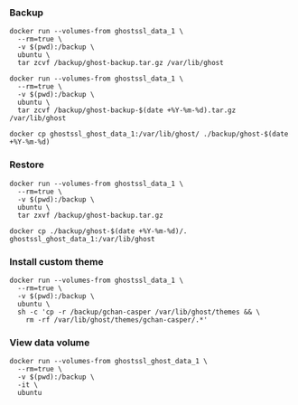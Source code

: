 ### Backup
```shell
docker run --volumes-from ghostssl_data_1 \
  --rm=true \
  -v $(pwd):/backup \
  ubuntu \
  tar zcvf /backup/ghost-backup.tar.gz /var/lib/ghost
```

```shell
docker run --volumes-from ghostssl_data_1 \
  --rm=true \
  -v $(pwd):/backup \
  ubuntu \
  tar zcvf /backup/ghost-backup-$(date +%Y-%m-%d).tar.gz /var/lib/ghost
```

```shell
docker cp ghostssl_ghost_data_1:/var/lib/ghost/ ./backup/ghost-$(date +%Y-%m-%d)
```

### Restore
```shell
docker run --volumes-from ghostssl_data_1 \
  --rm=true \
  -v $(pwd):/backup \
  ubuntu \
  tar zxvf /backup/ghost-backup.tar.gz
```

```shell
docker cp ./backup/ghost-$(date +%Y-%m-%d)/. ghostssl_ghost_data_1:/var/lib/ghost
```

### Install custom theme
```shell
docker run --volumes-from ghostssl_data_1 \
  --rm=true \
  -v $(pwd):/backup \
  ubuntu \
  sh -c 'cp -r /backup/gchan-casper /var/lib/ghost/themes && \
    rm -rf /var/lib/ghost/themes/gchan-casper/.*'
```

### View data volume
```shell
docker run --volumes-from ghostssl_ghost_data_1 \
  --rm=true \
  -v $(pwd):/backup \
  -it \
  ubuntu
```
